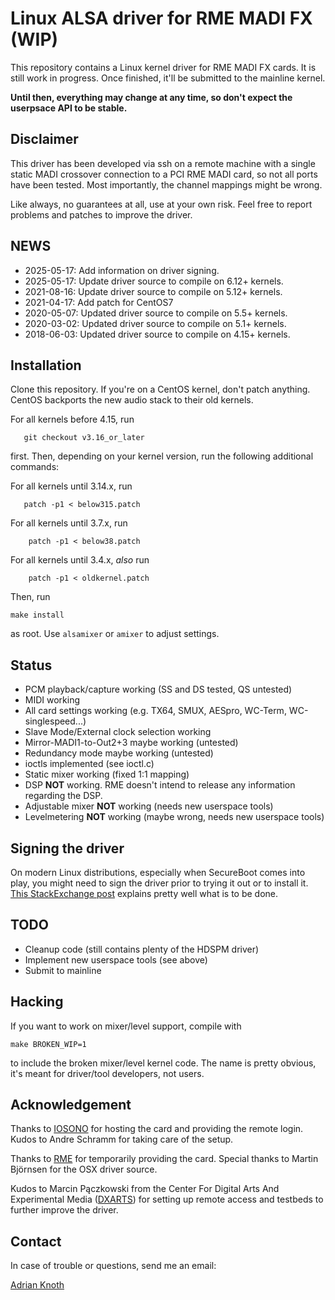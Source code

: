 # Linux ALSA driver for RME MADI FX (WIP)

This repository contains a Linux kernel driver for RME MADI FX cards. It is
still work in progress. Once finished, it'll be submitted to the mainline
kernel.

**Until then, everything may change at any time, so don't expect the userpsace
API to be stable.**

## Disclaimer

This driver has been developed via ssh on a remote machine with a single static
MADI crossover connection to a PCI RME MADI card, so not all ports have been
tested. Most importantly, the channel mappings might be wrong.

Like always, no guarantees at all, use at your own risk. Feel free to report
problems and patches to improve the driver.

## NEWS

* 2025-05-17: Add information on driver signing.
* 2025-05-17: Update driver source to compile on 6.12+ kernels.
* 2021-08-16: Update driver source to compile on 5.12+ kernels.
* 2021-04-17: Add patch for CentOS7
* 2020-05-07: Updated driver source to compile on 5.5+ kernels.
* 2020-03-02: Updated driver source to compile on 5.1+ kernels.
* 2018-06-03: Updated driver source to compile on 4.15+ kernels.

## Installation

Clone this repository. If you're on a CentOS kernel, don't patch anything.
CentOS backports the new audio stack to their old kernels.

For all kernels before 4.15, run

```
   git checkout v3.16_or_later
```

first. Then, depending on your kernel version, run the following additional
commands:

For all kernels until 3.14.x, run

```
   patch -p1 < below315.patch
```

For all kernels until 3.7.x, run

```
    patch -p1 < below38.patch
```

For all kernels until 3.4.x, *also* run

```
    patch -p1 < oldkernel.patch
```

Then, run

    make install

as root. Use `alsamixer` or `amixer` to adjust settings.

## Status

*   PCM playback/capture working (SS and DS tested, QS untested)
*   MIDI working
*   All card settings working (e.g. TX64, SMUX, AESpro, WC-Term,
    WC-singlespeed...)
*   Slave Mode/External clock selection working
*   Mirror-MADI1-to-Out2+3 maybe working (untested)
*   Redundancy mode maybe working (untested)
*   ioctls implemented (see ioctl.c)
*   Static mixer working (fixed 1:1 mapping)
*   DSP **NOT** working. RME doesn't intend to release any information regarding
    the DSP.
*   Adjustable mixer **NOT** working (needs new userspace tools)
*   Levelmetering **NOT** working (maybe wrong, needs new userspace tools)

## Signing the driver

On modern Linux distributions, especially when SecureBoot comes into play, you might need to sign the driver prior to trying it out or to install it. [This StackExchange post](https://unix.stackexchange.com/a/751571) explains pretty well what is to be done.

## TODO

*   Cleanup code (still contains plenty of the HDSPM driver)
*   Implement new userspace tools (see above)
*   Submit to mainline

## Hacking

If you want to work on mixer/level support, compile with

`make BROKEN_WIP=1`

to include the broken mixer/level kernel code. The name is pretty obvious, it's
meant for driver/tool developers, not users.

## Acknowledgement

Thanks to [IOSONO](http://www.iosono-sound.com/) for hosting the card and
providing the remote login. Kudos to Andre Schramm for taking care of the setup.

Thanks to [RME](http://www.rme-audio.com) for temporarily providing the card.
Special thanks to Martin Björnsen for the OSX driver source.

Kudos to Marcin Pączkowski from the Center For Digital Arts And Experimental
Media ([DXARTS](http://www.dxarts.washington.edu/)) for setting up remote access
and testbeds to further improve the driver.

## Contact

In case of trouble or questions, send me an email:

[Adrian Knoth](mailto:adi@drcomp.erfurt.thur.de)
